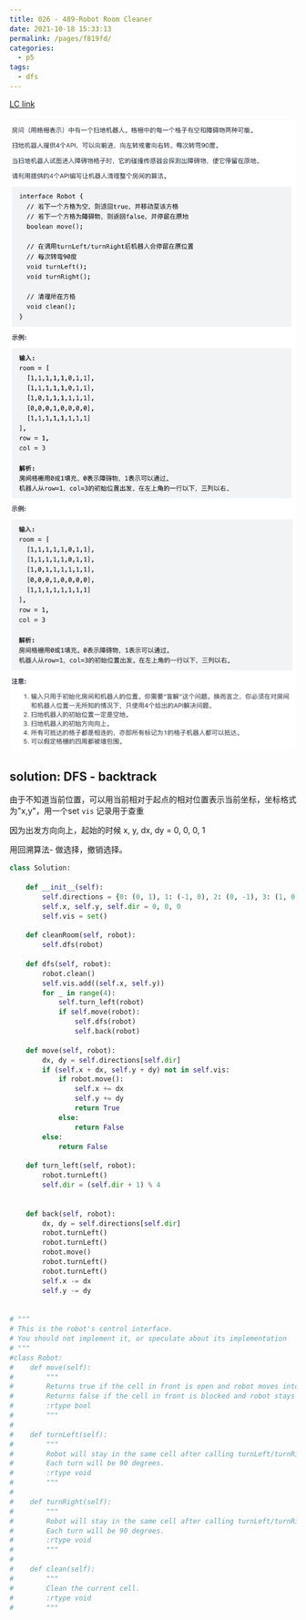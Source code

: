 ```yaml
---
title: 026 - 489-Robot Room Cleaner
date: 2021-10-18 15:33:13
permalink: /pages/f819fd/
categories:
  - p5
tags:
  - dfs
---
```

[LC link](https://leetcode.com/problems/robot-room-cleaner/)

![](https://raw.githubusercontent.com/emmableu/image/master/489-0.png)
![](https://raw.githubusercontent.com/emmableu/image/master/489-1.png)

## solution: DFS - backtrack

由于不知道当前位置，可以用当前相对于起点的相对位置表示当前坐标，坐标格式为"x,y"，用一个set `vis` 记录用于查重

因为出发方向向上，起始的时候 x, y, dx, dy = 0, 0, 0, 1

用回溯算法- 做选择，撤销选择。

```python
class Solution:

	def __init__(self):
		self.directions = {0: (0, 1), 1: (-1, 0), 2: (0, -1), 3: (1, 0)}
		self.x, self.y, self.dir = 0, 0, 0
		self.vis = set()
	
	def cleanRoom(self, robot):
		self.dfs(robot)

	def dfs(self, robot):
		robot.clean()
		self.vis.add((self.x, self.y))
		for _ in range(4):
			self.turn_left(robot)
			if self.move(robot):
				self.dfs(robot)
				self.back(robot)

	def move(self, robot):
		dx, dy = self.directions[self.dir]
		if (self.x + dx, self.y + dy) not in self.vis:
			if robot.move():
				self.x += dx
				self.y += dy
				return True
			else:
				return False
		else:
			return False

	def turn_left(self, robot):
		robot.turnLeft()
		self.dir = (self.dir + 1) % 4
			

	def back(self, robot):
		dx, dy = self.directions[self.dir]
		robot.turnLeft()
		robot.turnLeft()
		robot.move()
		robot.turnLeft()
		robot.turnLeft()
		self.x -= dx
		self.y -= dy
		
		
# """
# This is the robot's control interface.
# You should not implement it, or speculate about its implementation
# """
#class Robot:
#    def move(self):
#        """
#        Returns true if the cell in front is open and robot moves into the cell.
#        Returns false if the cell in front is blocked and robot stays in the current cell.
#        :rtype bool
#        """
#
#    def turnLeft(self):
#        """
#        Robot will stay in the same cell after calling turnLeft/turnRight.
#        Each turn will be 90 degrees.
#        :rtype void
#        """
#
#    def turnRight(self):
#        """
#        Robot will stay in the same cell after calling turnLeft/turnRight.
#        Each turn will be 90 degrees.
#        :rtype void
#        """
#
#    def clean(self):
#        """
#        Clean the current cell.
#        :rtype void
#        """


```
